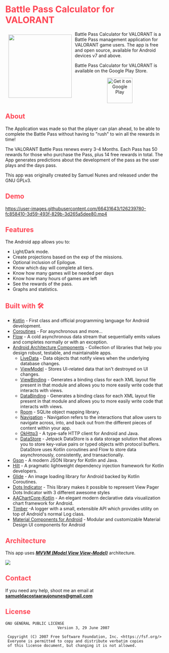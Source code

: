 <h1 style="color:#FF4655">Battle Pass Calculator for VALORANT</h1>

<img src="https://raw.githubusercontent.com/SamueldaCostaAraujoNunes/BattlePassCalculatorForValorant/master/app/src/main/ic_launcher-playstore.png" align="left"
width="200" hspace="10" vspace="10">
Battle Pass Calculator for VALORANT is a Battle Pass management application for VALORANT game users. The app is free and open source, available for Android devices v7 and above.

Battle Pass Calculator for VALORANT is available on the Google Play Store.

<p align="center">
<a href="https://play.google.com/store/apps/details?id=br.com.samuelnunes.battlepassforval">
    <img alt="Get it on Google Play"
        height="80"
        src="gp.svg" />
</a> 
</p>

<h2 style="color:#FF4655">About</h2>

The Application was made so that the player can plan ahead, to be able to complete the Battle Pass without having to "rush" to win all the rewards in time!

The VALORANT Battle Pass renews every 3-4 Months. Each Pass has 50 rewards for those who purchase the Pass, plus 14 free rewards in total. The App generates predictions about the development of the pass as the user plays and the days pass.

This app was originally created by Samuel Nunes and released under the GNU GPLv3.

<h2 style="color:#FF4655">Demo</h2>

https://user-images.githubusercontent.com/66431643/126239780-fc858410-3d59-493f-829b-3d265a5dee80.mp4

<h2 style="color:#FF4655">Features</h2>

The Android app allows you to:

- Light/Dark mode.
- Create projections based on the exp of the missions.
- Optional inclusion of Epilogue.
- Know which day will complete all tiers.
- Know how many games will be needed per days
- Know how many hours of games are left
- See the rewards of the pass.
- Graphs and statistics.

<h2 style="color:#FF4655">Built with 🛠</h2>

- [Kotlin](https://kotlinlang.org/) - First class and official programming language for Android development.
- [Coroutines](https://kotlinlang.org/docs/reference/coroutines-overview.html) - For asynchronous and more...
- [Flow](https://kotlin.github.io/kotlinx.coroutines/kotlinx-coroutines-core/kotlinx.coroutines.flow/-flow/) - A cold asynchronous data stream that sequentially emits values and completes normally or with an exception.
- [Android Architecture Components](https://developer.android.com/topic/libraries/architecture) - Collection of libraries that help you design robust, testable, and maintainable apps.
  - [LiveData](https://developer.android.com/topic/libraries/architecture/livedata) - Data objects that notify views when the underlying database changes.
  - [ViewModel](https://developer.android.com/topic/libraries/architecture/viewmodel) - Stores UI-related data that isn't destroyed on UI changes. 
  - [ViewBinding](https://developer.android.com/topic/libraries/view-binding) - Generates a binding class for each XML layout file present in that module and allows you to more easily write code that interacts with views.
  - [DataBinding](https://developer.android.com/topic/libraries/data-binding) - Generates a binding class for each XML layout file present in that module and allows you to more easily write code that interacts with views.
  - [Room](https://developer.android.com/topic/libraries/architecture/room) - SQLite object mapping library.
  - [Navigation](https://developer.android.com/guide/navigation) - Navigation refers to the interactions that allow users to navigate across, into, and back out from the different pieces of content within your app.
  - [OkHttp3](https://square.github.io/okhttp/) - A type-safe HTTP client for Android and Java.
  - [DataStore](https://developer.android.com/topic/libraries/architecture/datastore) - Jetpack DataStore is a data storage solution that allows you to store key-value pairs or typed objects with protocol buffers. DataStore uses Kotlin coroutines and Flow to store data asynchronously, consistently, and transactionally.
- [Gson](https://github.com/google/gson) - A modern JSON library for Kotlin and Java.
- [Hilt](https://dagger.dev/hilt/) - A pragmatic lightweight dependency injection framework for Kotlin developers.
- [Glide](https://github.com/bumptech/glide) - An image loading library for Android backed by Kotlin Coroutines.
- [Dots Indicator](https://github.com/tommybuonomo/dotsindicator) - This library makes it possible to represent View Pager Dots Indicator with 3 different awesome styles 
- [AAChartCore-Kotlin](https://github.com/AAChartModel/AAChartCore-Kotlin) - An elegant modern declarative data visualization chart framework for Android.
- [Timber](https://github.com/JakeWharton/timber) -A logger with a small, extensible API which provides utility on top of Android's normal Log class.
- [Material Components for Android](https://github.com/material-components/material-components-android) - Modular and customizable Material Design UI components for Android

<h2 style="color:#FF4655">Architecture</h2>

This app uses [***MVVM (Model View View-Model)***](https://developer.android.com/jetpack/docs/guide#recommended-app-arch) architecture.

![](https://developer.android.com/topic/libraries/architecture/images/final-architecture.png)

<h2 style="color:#FF4655">Contact</h2>

If you need any help, shoot me an email at **samueldacostaaraujonunes@gmail.com**

<h2 style="color:#FF4655">License</h2>

```
GNU GENERAL PUBLIC LICENSE
                       Version 3, 29 June 2007

 Copyright (C) 2007 Free Software Foundation, Inc. <https://fsf.org/>
 Everyone is permitted to copy and distribute verbatim copies
 of this license document, but changing it is not allowed.
```
